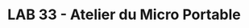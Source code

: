 ---
title: "LAB 33 - Atelier du Micro Portable"
url: /pessac/lab-33-atelier-du-micro-portable/
shop: ordinateur
---